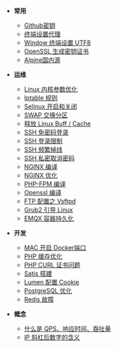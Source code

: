 - **常用**
  - [Github密钥](notes/Github密钥.md)
  - [终端设置代理](notes/终端设置代理)
  - [Window 终端设置 UTF8](notes/Window终端设置UTF8)
  - [OpenSSL 生成密钥证书](notes/OpenSSL生成密钥证书)
  - [Alpine国内源](notes/Alpine国内源)

- **运维**
  - [Linux 内核参数优化](notes/Linux内核参数优化)
  - [Iptable 规则](notes/Iptable规则)
  - [Selinux 开启和关闭](notes/Selinux开启和关闭)
  - [SWAP 交换分区](notes/SWAP交换分区)
  - [释放 Linux Buff / Cache](notes/释放LinuxBuffCache)
  - [SSH 免密码登录](notes/SSH免密码登录)
  - [SSH 登录限制](notes/SSH登录限制)
  - [SSH 频繁掉线](notes/SSH频繁掉线)
  - [SSH 私密取消密码](notes/SSH私密取消密码)
  - [NGINX 编译](notes/NGINX编译)
  - [NGINX 优化](notes/NGINX优化)
  - [PHP-FPM 编译](notes/PHP-FPM编译)
  - [Openssl 编译](notes/OpensSSL编译)
  - [FTP 配置之 Vsftpd](notes/FTP配置之Vsftpd)
  - [Grub2 引导 Linux](notes/grub2引导Linux系统)
  - [EMQX 容器持久化](notes/EMQX容器持久化.md)
  
- **开发**
  - [MAC 开启 Docker端口](notes/MAC开启Docker端口)
  - [PHP 缓存优化](notes/PHP缓存优化)
  - [PHP CURL 证书问题](notes/PHPCURL证书问题)
  - [Satis 搭建](notes/搭建Satis私有Packagist)
  - [Lumen 配置 Cookie](notes/Lumen增加Cookie)
  - [PostgreSQL 优化](notes/PostgreSQL优化)
  - [Redis 故障](notes/Redis故障)

- **概念**
  - [什么是 QPS、响应时间、吞吐量](notes/什么是QPS响应时间吞吐量)
  - [IP 斜杠后数字的含义](notes/IP斜杠后数字的含义)

